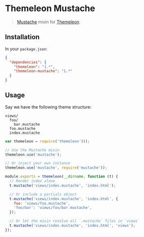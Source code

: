 Themeleon Mustache
==================

> [Mustache] mixin for [Themeleon].

[Mustache]: https://mustache.github.io/
[Themeleon]: https://github.com/themeleon/themeleon

Installation
------------

In your `package.json`:

```json
{
  "dependencies": {
    "themeleon": "1.*",
    "themeleon-mustache": "1.*"
  }
}
```

Usage
-----

Say we have the following theme structure:

```
views/
  foo/
    bar.mustache
  foo.mustache
  index.mustache
```

```js
var themeleon = require('themeleon')();

// Use the Mustache mixin
themeleon.use('mustache');

// Or inject your own instance
themeleon.use('mustache', require('mustache'));

module.exports = themeleon(__dirname, function (t) {
  // Render index alone
  t.mustache('views/index.mustache', 'index.html');

  // Or include a partials object
  t.mustache('views/index.mustache', 'index.html', {
    foo: 'views/foo.mustache',
    'foo/bar': 'views/foo/bar.mustache',
  });

  // Or let the mixin resolve all `.mustache` files in `views`
  t.mustache('views/index.mustache', 'index.html', 'views');
});
```
